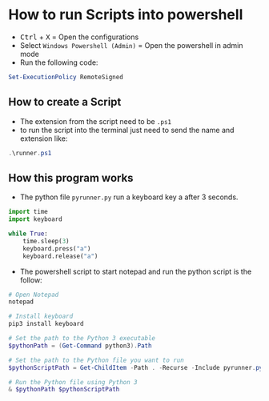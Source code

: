 # How to run Scripts into powershell

* <kbd>Ctrl</kbd> + <kbd>X</kbd> = Open the configurations
* Select `Windows Powershell (Admin)` = Open the powershell in admin mode
* Run the following code:

```powershell
Set-ExecutionPolicy RemoteSigned
```

## How to create a Script

* The extension from the script need to be `.ps1`
* to run the script into the terminal just need to send the name and extension like:

```powershell
.\runner.ps1   
```

## How this program works

* The python file `pyrunner.py` run a keyboard key a after 3 seconds.

```python
import time
import keyboard

while True:
    time.sleep(3)
    keyboard.press("a")
    keyboard.release("a")
```

* The powershell script to start notepad and run the python script is the follow:

```powershell
# Open Notepad
notepad

# Install keyboard
pip3 install keyboard

# Set the path to the Python 3 executable
$pythonPath = (Get-Command python3).Path

# Set the path to the Python file you want to run
$pythonScriptPath = Get-ChildItem -Path . -Recurse -Include pyrunner.py

# Run the Python file using Python 3
& $pythonPath $pythonScriptPath
```

